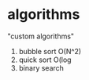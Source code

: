 # algorithms
"custom algorithms"
1) bubble sort O(N^2) 
2) quick sort O(log
3) binary search 
   
 
